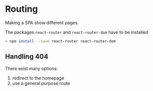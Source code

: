 # Routing 

Making a SPA show different pages.

The packages `react-router` and `react-router-dom` have to be installed

~~~bash
> npm install --save react-router react-router-dom
~~~

## Handling 404

There exist many options:

1. redirect to the homepage
2. use a general purpose route